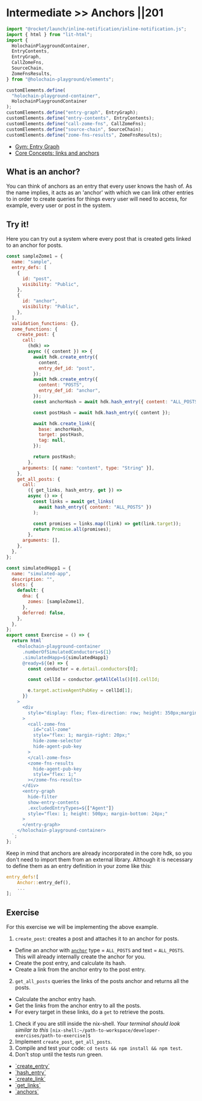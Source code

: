 # Intermediate >> Anchors ||201

```js script
import "@rocket/launch/inline-notification/inline-notification.js";
import { html } from "lit-html";
import {
  HolochainPlaygroundContainer,
  EntryContents,
  EntryGraph,
  CallZomeFns,
  SourceChain,
  ZomeFnsResults,
} from "@holochain-playground/elements";

customElements.define(
  "holochain-playground-container",
  HolochainPlaygroundContainer
);
customElements.define("entry-graph", EntryGraph);
customElements.define("entry-contents", EntryContents);
customElements.define("call-zome-fns", CallZomeFns);
customElements.define("source-chain", SourceChain);
customElements.define("zome-fns-results", ZomeFnsResults);
```

<inline-notification type="tip" title="Useful reads">
<ul>
<li><a href="/concepts/entry-graph">Gym: Entry Graph</a></li>
<li><a href="https://developer.holochain.org/concepts/5_links_anchors/">Core Concepts: links and anchors</a></li>
</ul>
</inline-notification>

## What is an anchor?

You can think of anchors as an entry that every user knows the hash of. As the name implies, it acts as an 'anchor' with which we can link other entries to in order to create queries for things every user will need to access, for example, every user or post in the system.

## Try it!

Here you can try out a system where every post that is created gets linked to an anchor for posts.

```js story
const sampleZome1 = {
  name: "sample",
  entry_defs: [
    {
      id: "post",
      visibility: "Public",
    },
    {
      id: "anchor",
      visibility: "Public",
    },
  ],
  validation_functions: {},
  zome_functions: {
    create_post: {
      call:
        (hdk) =>
        async ({ content }) => {
          await hdk.create_entry({
            content,
            entry_def_id: "post",
          });
          await hdk.create_entry({
            content: "POSTS",
            entry_def_id: "anchor",
          });
          const anchorHash = await hdk.hash_entry({ content: "ALL_POSTS" });

          const postHash = await hdk.hash_entry({ content });

          await hdk.create_link({
            base: anchorHash,
            target: postHash,
            tag: null,
          });

          return postHash;
        },
      arguments: [{ name: "content", type: "String" }],
    },
    get_all_posts: {
      call:
        ({ get_links, hash_entry, get }) =>
        async () => {
          const links = await get_links(
            await hash_entry({ content: "ALL_POSTS" })
          );

          const promises = links.map((link) => get(link.target));
          return Promise.all(promises);
        },
      arguments: [],
    },
  },
};

const simulatedHapp1 = {
  name: "simulated-app",
  description: "",
  slots: {
    default: {
      dna: {
        zomes: [sampleZome1],
      },
      deferred: false,
    },
  },
};
export const Exercise = () => {
  return html`
    <holochain-playground-container
      .numberOfSimulatedConductors=${1}
      .simulatedHapp=${simulatedHapp1}
      @ready=${(e) => {
        const conductor = e.detail.conductors[0];

        const cellId = conductor.getAllCells()[0].cellId;

        e.target.activeAgentPubKey = cellId[1];
      }}
    >
      <div
        style="display: flex; flex-direction: row; height: 350px;margin-bottom: 20px;"
      >
        <call-zome-fns
          id="call-zome"
          style="flex: 1; margin-right: 20px;"
          hide-zome-selector
          hide-agent-pub-key
        >
        </call-zome-fns>
        <zome-fns-results
          hide-agent-pub-key
          style="flex: 1;"
        ></zome-fns-results>
      </div>
      <entry-graph
        hide-filter
        show-entry-contents
        .excludedEntryTypes=${["Agent"]}
        style="flex: 1; height: 500px; margin-bottom: 24px;"
      >
      </entry-graph>
    </holochain-playground-container>
  `;
};
```

<inline-notification type="warning" title="Including anchors in zomes">
Keep in mind that anchors are already incorporated in the core hdk, so you don't need to import them from an external library. Although it is necessary to define them as an entry definition in your zome like this:

```rust
entry_defs![
    Anchor::entry_def(),
    ...
];
```

</inline-notification>

## Exercise

For this exercise we will be implementing the above example.

1. `create_post`: creates a post and attaches it to an anchor for posts.

- Define an anchor with [`anchor`](https://docs.rs/hdk/0.0.100/hdk/hash_path/anchor/index.html) type = `ALL_POSTS` and text = `ALL_POSTS`. This will already internally create the anchor for you.
- Create the post entry, and calculate its hash.
- Create a link from the anchor entry to the post entry.

2. `get_all_posts` queries the links of the posts anchor and returns all the posts.

- Calculate the anchor entry hash.
- Get the links from the anchor entry to all the posts.
- For every target in these links, do a `get` to retrieve the posts.

<inline-notification type="tip" title="Exercise">

1. Check if you are still inside the nix-shell.
   _Your terminal should look similar to this_ `[nix-shell:~/path-to-workspace/developer-exercises/path-to-exercise]$`
2. Implement `create_post`, `get_all_posts`.
3. Compile and test your code: `cd tests && npm install && npm test`.
4. Don't stop until the tests run green.

</inline-notification>

<inline-notification type="tip" title="Relevant HDK documentation">
<ul>
<li><a href="https://docs.rs/hdk/0.0.100/hdk/entry/fn.create_entry.html">`create_entry`</a></li>
<li><a href="https://docs.rs/hdk/0.0.100/hdk/entry/fn.hash_entry.html">`hash_entry`</a></li>
<li><a href="https://docs.rs/hdk/0.0.100/hdk/link/fn.create_link.html">`create_link`</a></li>
<li><a href="https://docs.rs/hdk/0.0.100/hdk/link/fn.get_links.html">`get_links`</a></li>
<li><a href="https://docs.rs/hdk/0.0.100/hdk/hash_path/anchor/index.html">`anchors`</a></li>
</ul>
</inline-notification>
